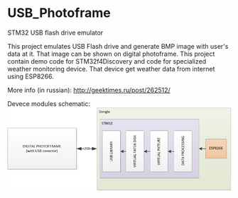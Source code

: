 # USB_Photoframe
STM32 USB flash drive emulator

This project emulates USB Flash drive and generate BMP image with user's data at it.
That image can be shown on digital photoframe.
This project contain demo code for STM32f4Discovery and code for specialized weather monitoring device. That device get weather data from internet using ESP8266.

More info (in russian): http://geektimes.ru/post/262512/

Devece modules schematic:
![Alt text](/visio_picture1.png?raw=true "Image")
